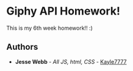 # Giphy API Homework!

This is my 6th week homework!! :)

## Authors

* **Jesse Webb** - *All JS, html, CSS* - [Kayle7777](https://github.com/kayle7777)
